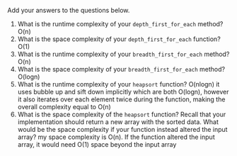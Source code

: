 Add your answers to the questions below.

1. What is the runtime complexity of your `depth_first_for_each` method?
O(n)
2. What is the space complexity of your `depth_first_for_each` function?
O(1)
3. What is the runtime complexity of your `breadth_first_for_each` method?
O(n)
4. What is the space complexity of your `breadth_first_for_each` method?
O(logn)
5. What is the runtime complexity of your `heapsort` function?
O(nlogn) it uses bubble up and sift down implicitly which are both O(logn), however it also iterates over each element twice during the function, making the overall complexity equal to O(n)
6. What is the space complexity of the `heapsort` function? Recall that your implementation should return a new array with the sorted data. What would be the space complexity if your function instead altered the input array?
my space complexity is O(n). If the function altered the input array, it would need O(1) space beyond the input array
